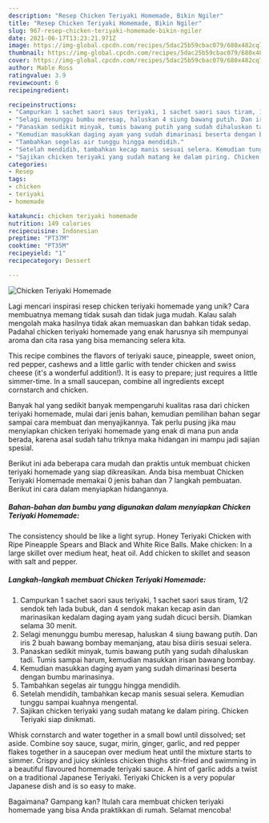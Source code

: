 ```yaml
---
description: "Resep Chicken Teriyaki Homemade, Bikin Ngiler"
title: "Resep Chicken Teriyaki Homemade, Bikin Ngiler"
slug: 967-resep-chicken-teriyaki-homemade-bikin-ngiler
date: 2021-06-17T13:23:21.971Z
image: https://img-global.cpcdn.com/recipes/5dac25b59cbac079/680x482cq70/chicken-teriyaki-homemade-foto-resep-utama.jpg
thumbnail: https://img-global.cpcdn.com/recipes/5dac25b59cbac079/680x482cq70/chicken-teriyaki-homemade-foto-resep-utama.jpg
cover: https://img-global.cpcdn.com/recipes/5dac25b59cbac079/680x482cq70/chicken-teriyaki-homemade-foto-resep-utama.jpg
author: Mable Ross
ratingvalue: 3.9
reviewcount: 6
recipeingredient:

recipeinstructions:
- "Campurkan 1 sachet saori saus teriyaki, 1 sachet saori saus tiram, 1/2 sendok teh lada bubuk, dan 4 sendok makan kecap asin dan marinasikan kedalam daging ayam yang sudah dicuci bersih. Diamkan selama 30 menit."
- "Selagi menunggu bumbu meresap, haluskan 4 siung bawang putih. Dan iris 2 buah bawang bombay memanjang, atau bisa diiris sesuai selera."
- "Panaskan sedikit minyak, tumis bawang putih yang sudah dihaluskan tadi. Tumis sampai harum, kemudian masukkan irisan bawang bombay."
- "Kemudian masukkan daging ayam yang sudah dimarinasi beserta dengan bumbu marinasinya."
- "Tambahkan segelas air tunggu hingga mendidih."
- "Setelah mendidih, tambahkan kecap manis sesuai selera. Kemudian tunggu sampai kuahnya mengental."
- "Sajikan chicken teriyaki yang sudah matang ke dalam piring. Chicken Teriyaki siap dinikmati."
categories:
- Resep
tags:
- chicken
- teriyaki
- homemade

katakunci: chicken teriyaki homemade 
nutrition: 149 calories
recipecuisine: Indonesian
preptime: "PT37M"
cooktime: "PT35M"
recipeyield: "1"
recipecategory: Dessert

---
```



![Chicken Teriyaki Homemade](https://img-global.cpcdn.com/recipes/5dac25b59cbac079/680x482cq70/chicken-teriyaki-homemade-foto-resep-utama.jpg)

Lagi mencari inspirasi resep chicken teriyaki homemade yang unik? Cara membuatnya memang tidak susah dan tidak juga mudah. Kalau salah mengolah maka hasilnya tidak akan memuaskan dan bahkan tidak sedap. Padahal chicken teriyaki homemade yang enak harusnya sih mempunyai aroma dan cita rasa yang bisa memancing selera kita.

This recipe combines the flavors of teriyaki sauce, pineapple, sweet onion, red pepper, cashews and a little garlic with tender chicken and swiss cheese (it&#39;s a wonderful addition!). It is easy to prepare; just requires a little simmer-time. In a small saucepan, combine all ingredients except cornstarch and chicken.

Banyak hal yang sedikit banyak mempengaruhi kualitas rasa dari chicken teriyaki homemade, mulai dari jenis bahan, kemudian pemilihan bahan segar sampai cara membuat dan menyajikannya. Tak perlu pusing jika mau menyiapkan chicken teriyaki homemade yang enak di mana pun anda berada, karena asal sudah tahu triknya maka hidangan ini mampu jadi sajian spesial.


Berikut ini ada beberapa cara mudah dan praktis untuk membuat chicken teriyaki homemade yang siap dikreasikan. Anda bisa membuat Chicken Teriyaki Homemade memakai 0 jenis bahan dan 7 langkah pembuatan. Berikut ini cara dalam menyiapkan hidangannya.

<!--inarticleads1-->

##### Bahan-bahan dan bumbu yang digunakan dalam menyiapkan Chicken Teriyaki Homemade:



The consistency should be like a light syrup. Honey Teriyaki Chicken with Ripe Pineapple Spears and Black and White Rice Balls. Make chicken: In a large skillet over medium heat, heat oil. Add chicken to skillet and season with salt and pepper. 

<!--inarticleads2-->

##### Langkah-langkah membuat Chicken Teriyaki Homemade:

1. Campurkan 1 sachet saori saus teriyaki, 1 sachet saori saus tiram, 1/2 sendok teh lada bubuk, dan 4 sendok makan kecap asin dan marinasikan kedalam daging ayam yang sudah dicuci bersih. Diamkan selama 30 menit.
1. Selagi menunggu bumbu meresap, haluskan 4 siung bawang putih. Dan iris 2 buah bawang bombay memanjang, atau bisa diiris sesuai selera.
1. Panaskan sedikit minyak, tumis bawang putih yang sudah dihaluskan tadi. Tumis sampai harum, kemudian masukkan irisan bawang bombay.
1. Kemudian masukkan daging ayam yang sudah dimarinasi beserta dengan bumbu marinasinya.
1. Tambahkan segelas air tunggu hingga mendidih.
1. Setelah mendidih, tambahkan kecap manis sesuai selera. Kemudian tunggu sampai kuahnya mengental.
1. Sajikan chicken teriyaki yang sudah matang ke dalam piring. Chicken Teriyaki siap dinikmati.


Whisk cornstarch and water together in a small bowl until dissolved; set aside. Combine soy sauce, sugar, mirin, ginger, garlic, and red pepper flakes together in a saucepan over medium heat until the mixture starts to simmer. Crispy and juicy skinless chicken thighs stir-fried and swimming in a beautiful flavoured homemade teriyaki sauce. A hint of garlic adds a twist on a traditional Japanese Teriyaki. Teriyaki Chicken is a very popular Japanese dish and is so easy to make. 

Bagaimana? Gampang kan? Itulah cara membuat chicken teriyaki homemade yang bisa Anda praktikkan di rumah. Selamat mencoba!
